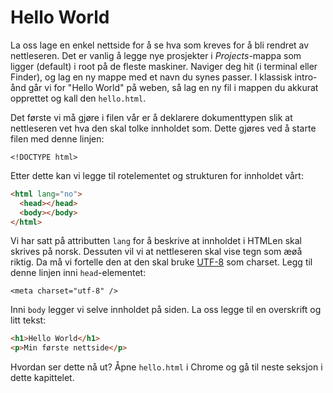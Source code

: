 # Hello World

La oss lage en enkel nettside for å se hva som kreves for å bli rendret av nettleseren.
Det er vanlig å legge nye prosjekter i _Projects_-mappa som ligger (default) i root på de fleste maskiner. Naviger deg hit (i terminal eller Finder), og lag en ny mappe med et navn du synes passer. I klassisk intro-ånd går vi for "Hello World" på weben, så
lag en ny fil i mappen du akkurat opprettet og kall den `hello.html`.

Det første vi må gjøre i filen vår er å deklarere dokumenttypen slik at nettleseren vet hva den skal tolke innholdet som. Dette gjøres ved å starte filen med denne linjen:

`<!DOCTYPE html>`

Etter dette kan vi legge til rotelementet og strukturen for innholdet vårt:

```html
<html lang="no">
  <head></head>
  <body></body>
</html>
```

Vi har satt på attributten `lang` for å beskrive at innholdet i HTMLen skal skrives på norsk. Dessuten vil vi at nettleseren skal vise tegn som æøå riktig. Da må vi fortelle den at den skal bruke [UTF-8](https://en.wikipedia.org/wiki/UTF-8) som charset. Legg til denne linjen inni `head`-elementet:

`<meta charset="utf-8" />`

Inni `body` legger vi selve innholdet på siden. La oss legge til en overskrift og litt tekst:

```html
<h1>Hello World</h1>
<p>Min første nettside</p>
```

Hvordan ser dette nå ut? Åpne `hello.html` i Chrome og gå til neste seksjon i dette kapittelet.
